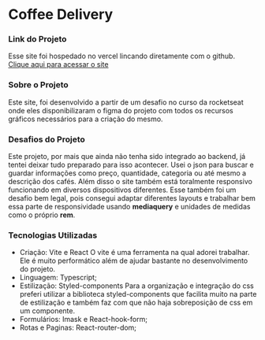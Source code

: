 # Coffee Delivery

### Link do Projeto
Esse site foi hospedado no vercel lincando diretamente com o github. [Clique aqui para acessar o site](https://lhsacramento-coffeedelivery.vercel.app)

### Sobre o Projeto
Este site, foi desenvolvido a partir de um desafio no curso da rocketseat onde eles disponibilizaram o figma do projeto com todos os recursos gráficos necessários para a criação do mesmo. 


### Desafios do Projeto
Este projeto, por mais que ainda não tenha sido integrado ao backend, já tentei deixar tudo preparado para isso acontecer. Usei o json para buscar e guardar informações como preço, quantidade, categoria ou até mesmo a descrição dos cafés. Além disso o site também está toralmente responsivo funcionando em diversos dispositivos diferentes. Esse também foi um desafio bem legal, pois consegui adaptar diferentes layouts e trabalhar bem essa parte de responsividade usando **mediaquery** e unidades de medidas como o próprio **rem**.

### Tecnologias Utilizadas
- Criação: Vite e React
    O vite é uma ferramenta na qual adorei trabalhar. Ele é muito performático além de ajudar bastante no desenvolvimento do projeto.
- Linguagem: Typescript;
- Estilização: Styled-components
    Para a organização e integração do css preferi utilizar a biblioteca styled-components que facilita muito na parte de estilização e também faz com que não haja sobreposição de css em um componente.
- Formulários: Imask e React-hook-form;
- Rotas e Paginas: React-router-dom;
